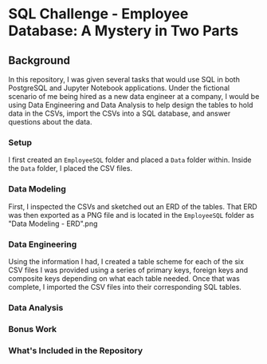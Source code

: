 # SQL Challenge - Employee Database: A Mystery in Two Parts
## Background
In this repository, I was given several tasks that would use SQL in both PostgreSQL and 
Jupyter Notebook applications. Under the fictional scenario of me being hired as a new
data engineer at a company, I would be using Data Engineering and Data Analysis to help design 
the tables to hold data in the CSVs, import the CSVs into a SQL database, and answer questions 
about the data.

### Setup
I first created an `EmployeeSQL` folder and placed a `Data` folder within. Inside the `Data` folder, 
I placed the CSV files. 

### Data Modeling
First, I inspected the CSVs and sketched out an ERD of the tables. That ERD was then exported 
as a PNG file and is located in the `EmployeeSQL` folder as "Data Modeling - ERD".png

### Data Engineering
Using the information I had, I created a table scheme for each of the six CSV files I was provided 
using a series of primary keys, foreign keys and composite keys depending on what each table needed. 
Once that was complete, I imported the CSV files into their corresponding SQL tables. 

### Data Analysis

### Bonus Work

### What's Included in the Repository
